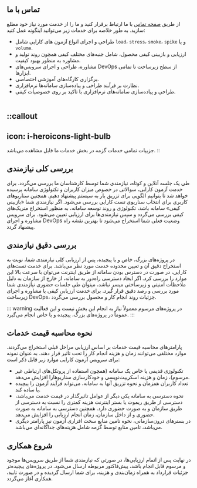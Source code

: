 ## تماس با ما
 از طریق [صفحه تماس](https://www.gazmeh.ir/contact-us) با ما ارتباط برقرار کنید و ما را از خدمت مورد نیاز خود مطلع سازید.
به طور خلاصه برای خدمات زیر می‌توانید اینگونه عمل کنید:
* طراحی و اجرای انواع آزمون های کارایی شامل `load`، `stress`، `smoke`، `spike` و یا `volume`. 
* ارزیابی و بازبینی کیفی محصول، شامل جنبه‌های مختلف کیفی همچون روند تولید و مشاوره به منظور بهبود کیفیت.
* مشاوره، طراحی و اجرای سرویس‌های DevOps از سطح زیرساخت تا تمامی ابزارها. 
* برگزاری کارگاه‌های آموزشی اختصاصی.
* نظارت بر فرآیند طراحی و پیاده‌سازی سامانه‌ها نرم‌افزاری.
* طراحی و پیاده‌سازی سامانه‌های نرم‌افزاری با تاکید بر روی خصوصیات کیفی.
<br/><br/>

::callout
---
icon: i-heroicons-light-bulb
---
جزییات تمامی خدمات گزمه در بخش خدمات ما قابل مشاهده می‌باشد.
::

## بررسی کلی نیازمندی
طی یک جلسه آنلاین و کوتاه، نیازمندی شما توسط کارشناسان ما بررسی می‌گردد. برای خدمت آزمون کارایی، سوالاتی در خصوص میزان کاربران و تکنولوژی سامانه پرسیده خواهد شد تا بتوانیم الگویی برای تزریق بار به سیستم پیشنهاد دهیم. همچنین سناریوهای کاربری برای انتخاب سناریوی تست کارایی بررسی می‌شود. اگر نیازمندی شما «بازبینی کیفی» سامانه باشد، تکنولوژی و روند توسعه سامانه، به منظور استخراج متریک‌های کیفی بررسی می‌گردد و سپس نیازمندی‌ها برای ارزیابی تعیین می‌شود. برای سرویس مشاوره و اجرای DevOps وضعیت فعلی شما استخراج می‌شود تا بهترین نقشه راه پیشنهاد گردد.
## بررسی دقیق نیازمندی
در پروژه‌های بزرگ، خاص و یا پیچیده، پس از ارزیابی کلی نیازمندی شما، نوبت به استخراج دقیق آن و تعیین محدوده خدمت مورد نظر می‌باشد. برای خدمت تست‌های کارایی، در صورت در دسترس بودن سامانه از طریق اینترنت می‌توان با سرعت بالا این موارد را بررسی کرد. اگر ایجاد دسترسی راه‌دور به سامانه، از خارج از سازمان به دلیل ملاحظات امنیتی و زیرساختی میسر نباشد، میتوان طی جلسات حضوری نیازمندی شما مورد بررسی و رصد دقیق قرار گیرد. برای خدمت ارزیابی کیفی یا مشاوره و اجرای زیرساخت DevOps، جزئیات روند انجام کار و محصول بررسی می‌گردد.

::: warning
در پروژه‌های مرسوم معمولاً نیاز به انجام این بخش نیست و این فعالیت عموماً در پروژه‌های بزرگ، پیچیده و یا خاص انجام می‌گیرد.
:::

## نحوه محاسبه قیمت خدمات
پارامترهای محاسبه قیمت خدمات بر اساس ارزیابی مراحل قبلی استخراج می‌گردند. موارد مختلفی می‌توانند زمان و هزینه انجام کار را تحت تاثیر قرار دهند. به عنوان نمونه برای سرویس آزمون کارایی موارد زیر قابل ذکر است:
* تکنولوژی‌ قدیمی یا خاص یک سامانه (همچون استفاده از پروتکل‌های ارتباطی غیر مرسوم)، زمان و هزینه اسکریپت‌نویسی و خودکارسازی سناریو‌هارا افزایش می‌دهد.
* تعداد کاربران همزمان و نحوه تزریق آنها به سامانه، می‌تواند فرآیند آزمون را پیچیده یا ساده کند.
* نحوه دسترسی به سامانه یکی دیگر از عوامل تاثیرگذار در قیمت خدمت می‌باشد، دسترسی از طریق ریموت یا بستر اینترنت هزینه کمتری را نسبت به دسترسی از طریق سازمان و به صورت حضوری دارد. همچنین دسترسی به سامانه به صورت حضوری و از داخل سازمان، زمان انجام ارزیابی را افزایش می‌دهد.
* در بسترهای درون‌سازمانی، نحوه تامین منابع سخت افزاری آزمون نیز پارامتر دیگری می‌باشد، تامین منابع توسط گزمه شامل هزینه‌های جداگانه‌ای می‌باشد.

## شروع همکاری
در نهایت پس از اتمام ارزیابی‌ها، در صورتی که نیازمندی شما از طریق سرویس‌ها موجود و مرسوم قابل انجام باشد، پیش‌فاکتور مربوطه ارسال می‌شود. در پروژه‌های پیچیده‌تر جزئیات قرارداد به همراه زمان‌بندی و هزینه، برای شما ارسال گردیده و در صورت تایید، همکاری آغاز می‌گردد.
